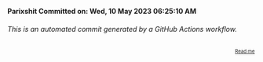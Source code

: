 **Parixshit Committed on: Wed, 10 May 2023 06:25:10 AM** <!-- 16049dd7-705c-4735-811d-c74296f77c1b -->

###### This is an automated commit generated by a GitHub Actions workflow.

<div align="right"><sub><sup><a href="https://github.com/Parixshit/AutoCommit.git">Read me</a></sup></sub></div>
